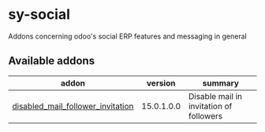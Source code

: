 # sy-social
Addons concerning odoo's social ERP features and messaging in general

[//]: # (addons)

Available addons
----------------
addon | version | summary
--- | --- | ---
[disabled_mail_follower_invitation](disabled_mail_follower_invitation/) | 15.0.1.0.0 | Disable mail in invitation of followers

[//]: # (end addons)
